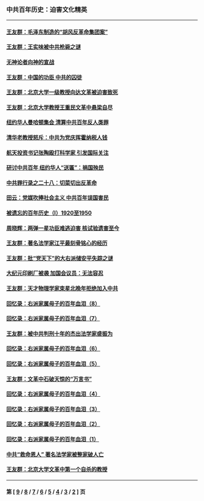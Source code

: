 ### 中共百年历史：迫害文化精英
---
#### [王友群：毛泽东制造的“胡风反革命集团案”](../../pages/nf1176111/n13324909.md?10300430) 
#### [王友群：王实味被中共枪毙之谜](../../pages/nf1176111/n13307502.md?10300430) 
#### [无神论者向神的宣战](../../pages/nf1176111/n13281535.md?10300430) 
#### [王友群：中国的功臣 中共的囚徒](../../pages/nf1176111/n13291790.md?10300430) 
#### [王友群：北京大学一级教授向达文革被迫害致死](../../pages/nf1176111/n13150966.md?10300430) 
#### [王友群：北京大学教授王重民文革中悬梁自尽](../../pages/nf1176111/n13084645.md?10300430) 
#### [纽约华人曼哈顿集会 清算中共百年反人类罪](../../pages/nf1176111/n13084157.md?10300430) 
#### [清华老教授怒斥：中共为党庆挥霍纳税人钱](../../pages/nf1176111/n13071430.md?10300430) 
#### [航天投资书记张陶殴打科学家 引发国际关注](../../pages/nf1176111/n13069132.md?10300430) 
#### [研讨中共百年 纽约华人“送匾”：祸国殃民](../../pages/nf1176111/n13057367.md?10300430) 
#### [中共罪行录之二十八：切菜切出反革命](../../pages/nf1176111/n13030600.md?10300430) 
#### [田云：党媒吹捧社会主义 中共百年误国害民](../../pages/nf1176111/n13006682.md?10300430) 
#### [被遗忘的百年历史（I）1920至1950](../../pages/nf1176111/n12986411.md?10300430) 
#### [周晓辉：两弹一星功臣难逃迫害 核试验遗害至今](../../pages/nf1176111/n12974997.md?10300430) 
#### [王友群：著名法学家江平最刻骨铭心的经历](../../pages/nf1176111/n12970787.md?10300430) 
#### [王友群：批“党天下”的大右派储安平失踪之谜](../../pages/nf1176111/n12954229.md?10300430) 
#### [大纪元印刷厂被袭 加国会议员：无法容忍](../../pages/nf1176111/n12883028.md?10300430) 
#### [王友群：天才物理学家束星北晚年拒绝加入中共](../../pages/nf1176111/n12792913.md?10300430) 
#### [回忆录：右派家属母子的百年血泪（8）](../../pages/nf1176111/n12706196.md?10300430) 
#### [回忆录：右派家属母子的百年血泪（7）](../../pages/nf1176111/n12706191.md?10300430) 
#### [王友群：被中共判刑十年的杰出法学家盛振为](../../pages/nf1176111/n12706141.md?10300430) 
#### [回忆录：右派家属母子的百年血泪（6）](../../pages/nf1176111/n12698863.md?10300430) 
#### [回忆录：右派家属母子的百年血泪（5）](../../pages/nf1176111/n12692515.md?10300430) 
#### [王友群：文革中石破天惊的“万言书”](../../pages/nf1176111/n12690994.md?10300430) 
#### [回忆录：右派家属母子的百年血泪（4）](../../pages/nf1176111/n12686410.md?10300430) 
#### [回忆录：右派家属母子的百年血泪（3）](../../pages/nf1176111/n12683820.md?10300430) 
#### [回忆录：右派家属母子的百年血泪（2）](../../pages/nf1176111/n12679738.md?10300430) 
#### [回忆录：右派家属母子的百年血泪（1）](../../pages/nf1176111/n12678112.md?10300430) 
#### [中共“救命恩人” 著名法学家被整家破人亡](../../pages/nf1176111/n12658168.md?10300430) 
#### [王友群：北京大学文革中第一个自杀的教授](../../pages/nf1176111/n12632697.md?10300430) 

---
#### 第 [ [9](./9.md?10300430) / [8](./8.md?10300430) / [7](./7.md?10300430) / [6](./6.md?10300430) / [5](./5.md?10300430) / [4](./4.md?10300430) / [3](./3.md?10300430) / [2](./2.md?10300430) ] 页
